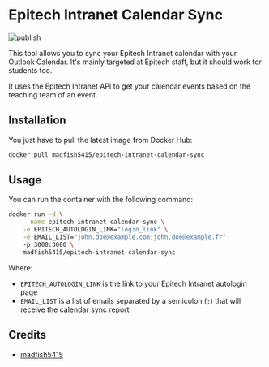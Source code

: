 # Epitech Intranet Calendar Sync

![publish](https://github.com/madfish5415/epitech-intranet-calendar-sync/actions/workflows/publish.yml/badge.svg)


This tool allows you to sync your Epitech Intranet calendar with your Outlook Calendar.
It's mainly targeted at Epitech staff, but it should work for students too.

It uses the Epitech Intranet API to get your calendar events based on the teaching team of an event.

## Installation

You just have to pull the latest image from Docker Hub:

```bash
docker pull madfish5415/epitech-intranet-calendar-sync
```

## Usage

You can run the container with the following command:

```bash
docker run -d \
    --name epitech-intranet-calendar-sync \
    -e EPITECH_AUTOLOGIN_LINK="login_link" \
    -e EMAIL_LIST="john.doe@example.com;john.doe@example.fr"
    -p 3000:3000 \
    madfish5415/epitech-intranet-calendar-sync
```

Where:
- `EPITECH_AUTOLOGIN_LINK` is the link to your Epitech Intranet autologin page
- `EMAIL_LIST` is a list of emails separated by a semicolon (`;`) that will receive the calendar sync report

## Credits

- [madfish5415](https://github.com/madfish5415)
